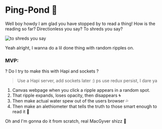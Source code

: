 # Ping-Pond 🌊
Well boy howdy I am glad you have stopped by to read a thing!
How is the reading so far? Directionless you say? To shreds you say?

![to shreds you say](https://i.ytimg.com/vi/gHhOn2hnqmI/maxresdefault.jpg)

Yeah alright, I wanna do a lil done thing with random ripples on.

### MVP:

? Do I try to make this with Hapi and sockets ? 
> Use a Hapi server, add sockets later :) ps use redux persist, I dare ya

1. Canvas webpage when you click a ripple appears in a random spot.
2. That ripple expands, loses opacity, then disappears 🌀
3. Then make actual water spew out of the users browser 💦
4. Then make an alethiometer that tells the truth to those smart enough to read it 🔑

Oh and I'm gonna do it from scratch, real MacGyver shizz 😤